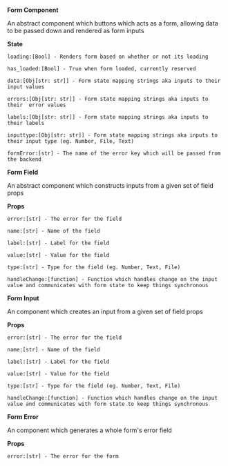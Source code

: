 **Form Component**

An abstract component which buttons which acts as a form, allowing data to be passed down and rendered as form inputs

**State**
        
    loading:[Bool] - Renders form based on whether or not its loading

    has_loaded:[Bool] - True when form loaded, currently reserved

    data:[Obj[str: str]] - Form state mapping strings aka inputs to their input values

    errors:[Obj[str: str]] - Form state mapping strings aka inputs to their  error values
    
    labels:[Obj[str: str]] - Form state mapping strings aka inputs to their labels

    inputtype:[Obj[str: str]] - Form state mapping strings aka inputs to their input type (eg. Number, File, Text)

    formError:[str] - The name of the error key which will be passed from the backend 

**Form Field**

An abstract component which constructs inputs from a given set of field props

**Props**
        
    error:[str] - The error for the field

    name:[str] - Name of the field

    label:[str] - Label for the field

    value:[str] - Value for the field

    type:[str] - Type for the field (eg. Number, Text, File)

    handleChange:[function] - Function which handles change on the input value and communicates with form state to keep things synchronous

**Form Input**

An component which creates an input from a given set of field props

**Props**
        
    error:[str] - The error for the field

    name:[str] - Name of the field

    label:[str] - Label for the field

    value:[str] - Value for the field

    type:[str] - Type for the field (eg. Number, Text, File)

    handleChange:[function] - Function which handles change on the input value and communicates with form state to keep things synchronous

**Form Error**

An component which generates a whole form's error field

**Props**
        
    error:[str] - The error for the form
